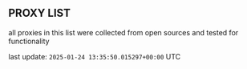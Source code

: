 ## PROXY LIST

all proxies in this list were collected from open sources and tested for functionality

last update: `2025-01-24 13:35:50.015297+00:00` UTC